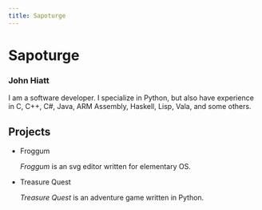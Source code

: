 ```yaml
---
title: Sapoturge
---
```


Sapoturge
=========

### John Hiatt

I am a software developer. I specialize in Python, but also have experience
in C, C++, C#, Java, ARM Assembly, Haskell, Lisp, Vala, and some others.

## Projects

* Froggum

    *Froggum* is an svg editor written for elementary OS.

* Treasure Quest

    *Treasure Quest* is an adventure game written in Python.
